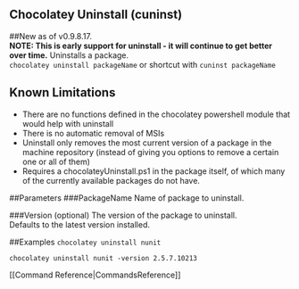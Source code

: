## Chocolatey Uninstall (cuninst)
##New as of v0.9.8.17.  
**NOTE: This is early support for uninstall - it will continue to get better over time.** 
Uninstalls a package.  
`chocolatey uninstall packageName` or shortcut with 
`cuninst packageName`  
  
## Known Limitations
* There are no functions defined in the chocolatey powershell module that would help with uninstall
* There is no automatic removal of MSIs
* Uninstall only removes the most current version of a package in the machine repository (instead of giving you options to remove a certain one or all of them) 
* Requires a chocolateyUninstall.ps1 in the package itself, of which many of the currently available packages do not have.  
  
##Parameters
###PackageName
Name of package to uninstall.  
  
###Version (optional)
The version of the package to uninstall.  
Defaults to the latest version installed.  
  
##Examples
`chocolatey uninstall nunit`  
  
`chocolatey uninstall nunit -version 2.5.7.10213`  
  
[[Command Reference|CommandsReference]]